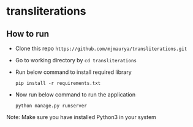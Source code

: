 # transliterations

## How to run 
- Clone this repo ```https://github.com/mjmaurya/transliterations.git```
- Go to working directory by ```cd transliterations```
- Run below command to install required library

  ```pip install -r requirements.txt```
- Now run below command to run the application

  ```python manage.py runserver```
  
Note: Make sure you have installed Python3 in your system
